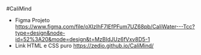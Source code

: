 #CaliMind

- Figma Projeto https://www.figma.com/file/oXIzIhF7lEfPFum7UZ68pb/CaliWater---Tcc?type=design&node-id=52%3A20&mode=design&t=MzBIdJUz6fVxv8D5-1
- Link HTML e CSS puro https://zedio.github.io/CaliMind/